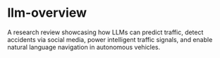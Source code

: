 # llm-overview
A research review showcasing how LLMs can predict traffic, detect accidents via social media, power intelligent traffic signals, and enable natural language navigation in autonomous vehicles.
